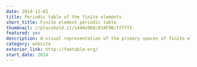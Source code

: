 ```yaml
---
date: 2014-11-01
title: Periodic table of the finite elements
short_title: Finite element periodic table
thumbnail: //placehold.it/1440x960/83AF9B/ffffff
featured: yes
description: A visual representation of the primary spaces of finite elements.
category: website
exterior_link: http://femtable.org/
start_date: 2014
---
```

